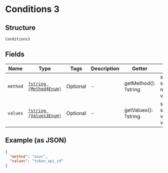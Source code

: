 
# Conditions 3

## Structure

`Conditions3`

## Fields

| Name | Type | Tags | Description | Getter | Setter |
|  --- | --- | --- | --- | --- | --- |
| `method` | [`?string (Method4Enum)`](../../doc/models/method-4-enum.md) | Optional | - | getMethod(): ?string | setMethod(?string method): void |
| `values` | [`?string (Values3Enum)`](../../doc/models/values-3-enum.md) | Optional | - | getValues(): ?string | setValues(?string values): void |

## Example (as JSON)

```json
{
  "method": "oxor",
  "values": "token_api_id"
}
```

